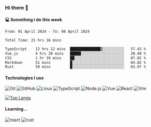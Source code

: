 ### Hi there 👋

#### 💻 Something i do this week

<!--START_SECTION:waka-->

```txt
From: 01 April 2024 - To: 08 April 2024

Total Time: 21 hrs 16 mins

TypeScript    12 hrs 12 mins  ██████████████▒░░░░░░░░░░   57.43 %
Vue.js        4 hrs 20 mins   █████░░░░░░░░░░░░░░░░░░░░   20.40 %
CSS           1 hr 39 mins    ██░░░░░░░░░░░░░░░░░░░░░░░   07.82 %
Markdown      51 mins         █░░░░░░░░░░░░░░░░░░░░░░░░   04.02 %
Rust          50 mins         █░░░░░░░░░░░░░░░░░░░░░░░░   03.97 %
```

<!--END_SECTION:waka-->


#### Technologies I use
![Git](https://img.shields.io/badge/-Git-222222?style=flat&logo=git&logoColor=F05032)
![GitHub](https://img.shields.io/badge/-GitHub-181717?style=flat&logo=github)
![Linux](https://img.shields.io/badge/-Linux-222222?style=flat&logo=linux&logoColor=FCC624)
![TypeScript](https://img.shields.io/badge/-TypeScript-000000?style=flat&logo=typescript)
![Node.js](https://img.shields.io/badge/-Node.js-222222?style=flat&logo=node.js&logoColor=339933)
![Vue](https://img.shields.io/badge/-Vue-222222?style=flat&logo=Vue.js&logoColor=4FC08D)
![React](https://img.shields.io/badge/-React-222222?style=flat&logo=React&logoColor=blue)
![Vim](https://img.shields.io/badge/-Vim-222222?style=flat&logo=Vim&logoColor=green)

[![Top Langs](https://github-readme-stats.vercel.app/api/top-langs/?username=GodlessLiu&layout=compact)](https://github.com/anuraghazra/github-readme-stats)
#### Learning...
![react](https://img.shields.io/badge/react-18-blue.svg)
![rust](https://img.shields.io/badge/rust-yellow.svg)
